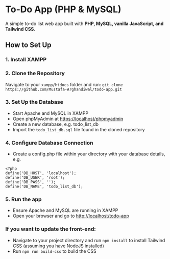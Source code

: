 # To-Do App (PHP & MySQL)

A simple to-do list web app built with **PHP, MySQL, vanilla JavaScript, and Tailwind CSS**.

## How to Set Up

### 1. Install XAMPP

### 2. Clone the Repository
Navigate to your `xampp/htdocs` folder and run: `git clone https://github.com/Mustafa-Arghandiwal/todo-app.git`

### 3. Set Up the Database
- Start Apache and MySQL in XAMPP
- Open phpMyAdmin at <https://localhost/phpmyadmin>
- Create a new database, e.g. todo_list_db
- Import the `todo_list_db.sql` file found in the cloned repository

### 4. Configure Database Connection
- Create a config.php file within your directory with your database details, e.g.
```
<?php
define('DB_HOST', 'localhost');
define('DB_USER', 'root');
define('DB_PASS', '');
define('DB_NAME', 'todo_list_db');
```

### 5. Run the app
- Ensure Apache and MySQL are running in XAMPP
- Open your browser and go to <http://localhost/todo-app>

### If you want to update the front-end:
- Navigate to your project directory and run `npm install` to install Tailwind CSS (assuming you have NodeJS installed)
- Run `npm run build-css` to build the CSS
